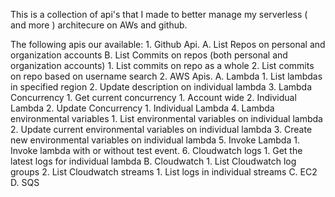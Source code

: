 

This is a collection of api's that I made to better manage my serverless ( and more ) 
architecure on AWs and github.

The following apis our available:
    1. Github Api.
        A. List Repos on personal and organization accounts
        B. List Commits on repos (both personal and organization accounts)
            1. List commits on repo as a whole
            2. List commits on repo based on username search
    2. AWS Apis.
        A. Lambda
            1. List lambdas in specified region 
            2. Update description on individual lambda
            3. Lambda Concurrency 
                1. Get current concurrency 
                    1. Account wide
                    2. Individual Lambda
                2. Update Concurrency 
                    1. Individual Lambda
            4. Lambda environmental variables 
                1. List environmental variables on individual lambda
                2. Update current environmental variables on individual lambda
                3. Create new environmental variables on individual lambda
            5. Invoke Lambda
                1. Invoke lambda with or without test event.
            6. Cloudwatch logs
                1. Get the latest logs for individual lambda 
        B. Cloudwatch
            1. List Cloudwatch log groups
            2. List Cloudwatch streams
                1. List logs in individual streams 
        C. EC2 
        D. SQS
       

    

